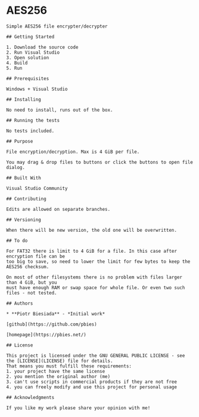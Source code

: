 AES256
======

	Simple AES256 file encrypter/decrypter

	## Getting Started

	1. Download the source code
	2. Run Visual Studio
	3. Open solution
	4. Build
	5. Run

	## Prerequisites

	Windows + Visual Studio

	## Installing

	No need to install, runs out of the box.

	## Running the tests

	No tests included.

	## Purpose

	File encryption/decryption. Max is 4 GiB per file.

	You may drag & drop files to buttons or click the buttons to open file dialog.

	## Built With

	Visual Studio Community

	## Contributing

	Edits are allowed on separate branches.

	## Versioning

	When there will be new version, the old one will be overwritten.

	## To do

	For FAT32 there is limit to 4 GiB for a file. In this case after encryption file can be
	too big to save, so need to lower the limit for few bytes to keep the AES256 checksum.

	On most of other filesystems there is no problem with files larger than 4 GiB, but you
	must have enough RAM or swap space for whole file. Or even two such files - not tested.

	## Authors

	* **Piotr Biesiada** - *Initial work*

	[github](https://github.com/pbies)

	[homepage](https://pbies.net/)

	## License

	This project is licensed under the GNU GENERAL PUBLIC LICENSE - see the [LICENSE](LICENSE) file for details.
	That means you must fulfill these requirements:
	1. your project have the same license
	2. you mention the original author (me)
	3. can't use scripts in commercial products if they are not free
	4. you can freely modify and use this project for personal usage

	## Acknowledgments

	If you like my work please share your opinion with me!
